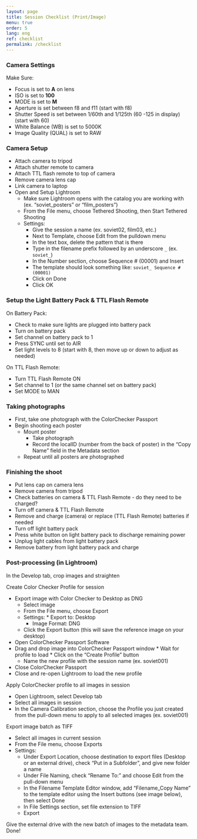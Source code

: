 ```yaml
---
layout: page
title: Session Checklist (Print/Image)
menu: true
order: 5
lang: eng
ref: checklist
permalink: /checklist
---
```


### Camera Settings

Make Sure:

* Focus is set to **A** on lens
* ISO is set to **100**
* MODE is set to **M**
* Aperture is set between f8 and f11 (start with f8)
* Shutter Speed is set between 1/60th and 1/125th (60 -125 in display) (start with 60)
* White Balance (WB) is set to 5000K
* Image Quality (QUAL) is set to RAW

### Camera Setup

* Attach camera to tripod
* Attach shutter remote to camera
* Attach TTL flash remote to top of camera
* Remove camera lens cap
* Link camera to laptop
* Open and Setup Lightroom
	* Make sure Lightroom opens with the catalog you are working with (ex. “soviet_posters” or 	“film_posters”)
	* From the File menu, choose Tethered Shooting, then Start Tethered Shooting
    * Settings:
		* Give the session a name (ex. soviet02, film03, etc.)
		* Next to Template, choose Edit from the pulldown menu
        * In the text box, delete the pattern that is there
        * Type in the filename prefix followed by an underscore `_` (ex. `soviet_`)
        * In the Number section, choose Sequence # (00001) and Insert
    	* The template should look something like: `soviet_ Sequence # (00001)`
    	* Click on Done
    	* Click OK

### Setup the Light Battery Pack & TTL Flash Remote

On Battery Pack:

* Check to make sure lights are plugged into battery pack
* Turn on battery pack
* Set channel on battery pack to 1
* Press SYNC until set to AIR
* Set light levels to 8 (start with 8, then move up or down to adjust as needed)

On TTL Flash Remote:

* Turn TTL Flash Remote ON
* Set channel to 1 (or the same channel set on battery pack)
* Set MODE to MAN

### Taking photographs

* First, take one photograph with the ColorChecker Passport
* Begin shooting each poster
   * Mount poster
	  * Take photograph
 	 * Record the localID (number from the back of poster) in the “Copy Name” field in the 	Metadata section
  	* Repeat until all posters are photographed

### Finishing the shoot

* Put lens cap on camera lens
* Remove camera from tripod
* Check batteries on camera & TTL Flash Remote - do they need to be charged?
* Turn off camera & TTL Flash Remote
* Remove and charge (camera) or replace (TTL Flash Remote) batteries if needed
* Turn off light battery pack
* Press white button on light battery pack to discharge remaining power
* Unplug light cables from light battery pack
* Remove battery from light battery pack and charge

### Post-processing (in Lightroom)

In the Develop tab, crop images and straighten

Create Color Checker Profile for session

* Export image with Color Checker to Desktop as DNG
  	* Select image
  	* From the File menu, choose Export
 	* Settings:
  		  * Export to: Desktop
   		 * Image Format: DNG
 	 * Click the Export button (this will save the reference image on your desktop)
* Open ColorChecker Passport Software
* Drag and drop image into ColorChecker Passport window
	  * Wait for profile to load
	  * Click on the “Create Profile” button
  	* Name the new profile with the session name (ex. soviet001)
* Close ColorChecker Passport
* Close and re-open Lightroom to load the new profile

Apply ColorChecker profile to all images in session

* Open Lightroom, select Develop tab
* Select all images in session
* In the Camera Calibration section, choose the Profile you just created from the pull-down menu to apply to all selected images (ex. soviet001)

Export image batch as TIFF

* Select all images in current session
* From the File menu, choose Exports
* Settings:
  	* Under Export Location, choose destination to export files (Desktop or an external drive), check “Put in a Subfolder”, and give new folder a name
 	 * Under File Naming, check “Rename To:” and choose Edit from the pull-down menu
 	 * In the Filename Template Editor window, add “Filename_Copy Name” to the template editor using the Insert buttons (see image below), then select Done
  	* In File Settings section, set file extension to TIFF
  	* Export

Give the external drive with the new batch of images to the metadata team. Done!

